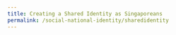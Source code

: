 ```yaml
---
title: Creating a Shared Identity as Singaporeans
permalink: /social-national-identity/sharedidentity
---
```


